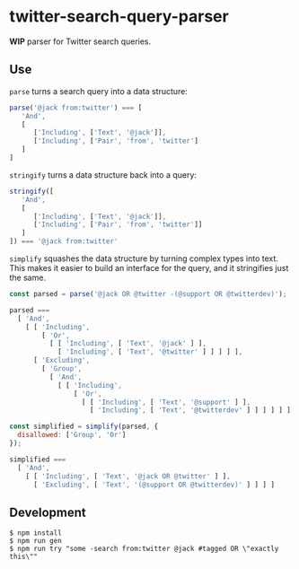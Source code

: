 # twitter-search-query-parser

**WIP** parser for Twitter search queries.

## Use

`parse` turns a search query into a data structure:

```js
parse('@jack from:twitter') === [
   'And',
   [
      ['Including', ['Text', '@jack']],
      ['Including', ['Pair', 'from', 'twitter']
   ]
]
```

`stringify` turns a data structure back into a query:

```js
stringify([
   'And',
   [
      ['Including', ['Text', '@jack']],
      ['Including', ['Pair', 'from', 'twitter']]
   ]
]) === '@jack from:twitter'
```

`simplify` squashes the data structure by turning complex types into text. This makes it easier to build an interface for the query, and it stringifies just the same.

```js
const parsed = parse('@jack OR @twitter -(@support OR @twitterdev)');

parsed ===
  [ 'And',
    [ [ 'Including',
        [ 'Or',
          [ [ 'Including', [ 'Text', '@jack' ] ],
            [ 'Including', [ 'Text', '@twitter' ] ] ] ] ],
      [ 'Excluding',
        [ 'Group',
          [ 'And',
            [ [ 'Including',
                [ 'Or',
                  [ [ 'Including', [ 'Text', '@support' ] ],
                    [ 'Including', [ 'Text', '@twitterdev' ] ] ] ] ] ] ] ] ] ] ]

const simplified = simplify(parsed, {
  disallowed: ['Group', 'Or']
});

simplified ===
  [ 'And',
    [ [ 'Including', [ 'Text', '@jack OR @twitter' ] ],
      [ 'Excluding', [ 'Text', '(@support OR @twitterdev)' ] ] ] ]
```

## Development

```
$ npm install
$ npm run gen
$ npm run try "some -search from:twitter @jack #tagged OR \"exactly this\""
```

